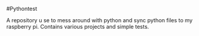#Pythontest

A repository u se to mess around with python and sync python files to my raspberry pi. 
Contains various projects and simple tests.
